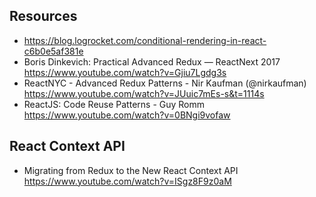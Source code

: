 ## Resources
- https://blog.logrocket.com/conditional-rendering-in-react-c6b0e5af381e
- Boris Dinkevich: Practical Advanced Redux — ReactNext 2017 https://www.youtube.com/watch?v=Gjiu7Lgdg3s
- ReactNYC - Advanced Redux Patterns - Nir Kaufman (@nirkaufman) https://www.youtube.com/watch?v=JUuic7mEs-s&t=1114s
- ReactJS: Code Reuse Patterns - Guy Romm https://www.youtube.com/watch?v=0BNgi9vofaw

## React Context API
- Migrating from Redux to the New React Context API https://www.youtube.com/watch?v=ISgz8F9z0aM
